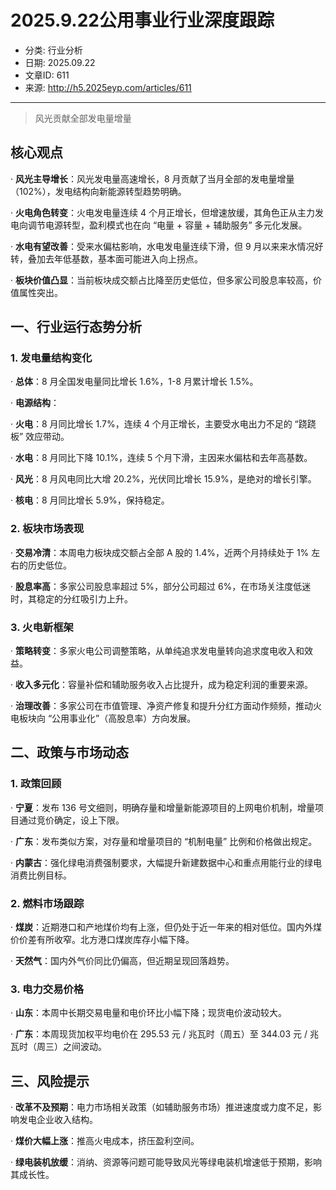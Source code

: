 # 2025.9.22公用事业行业深度跟踪

- 分类: 行业分析
- 日期: 2025.09.22
- 文章ID: 611
- 来源: http://h5.2025eyp.com/articles/611

---

> 风光贡献全部发电量增量

## **核心观点**

· **风光主导增长**：风光发电量高速增长，8 月贡献了当月全部的发电量增量（102%），发电结构向新能源转型趋势明确。

· **火电角色转变**：火电发电量连续 4 个月正增长，但增速放缓，其角色正从主力发电向调节电源转型，盈利模式也在向 “电量 + 容量 + 辅助服务” 多元化发展。

· **水电有望改善**：受来水偏枯影响，水电发电量连续下滑，但 9 月以来来水情况好转，叠加去年低基数，基本面可能进入向上拐点。

· **板块价值凸显**：当前板块成交额占比降至历史低位，但多家公司股息率较高，价值属性突出。

## **一、行业运行态势分析**

### **1. 发电量结构变化**

· **总体**：8 月全国发电量同比增长 1.6%，1-8 月累计增长 1.5%。

· **电源结构**：

· **火电**：8 月同比增长 1.7%，连续 4 个月正增长，主要受水电出力不足的 “跷跷板” 效应带动。

· **水电**：8 月同比下降 10.1%，连续 5 个月下滑，主因来水偏枯和去年高基数。

· **风光**：8 月风电同比大增 20.2%，光伏同比增长 15.9%，是绝对的增长引擎。

· **核电**：8 月同比增长 5.9%，保持稳定。

### **2. 板块市场表现**

· **交易冷清**：本周电力板块成交额占全部 A 股的 1.4%，近两个月持续处于 1% 左右的历史低位。

· **股息率高**：多家公司股息率超过 5%，部分公司超过 6%，在市场关注度低迷时，其稳定的分红吸引力上升。

### **3. 火电新框架**

· **策略转变**：多家火电公司调整策略，从单纯追求发电量转向追求度电收入和效益。

· **收入多元化**：容量补偿和辅助服务收入占比提升，成为稳定利润的重要来源。

· **治理改善**：多家公司在市值管理、净资产修复和提升分红方面动作频频，推动火电板块向 “公用事业化”（高股息率）方向发展。

## **二、政策与市场动态**

### **1. 政策回顾**

· **宁夏**：发布 136 号文细则，明确存量和增量新能源项目的上网电价机制，增量项目通过竞价确定，设上下限。

· **广东**：发布类似方案，对存量和增量项目的 “机制电量” 比例和价格做出规定。

· **内蒙古**：强化绿电消费强制要求，大幅提升新建数据中心和重点用能行业的绿电消费比例目标。

### **2. 燃料市场跟踪**

· **煤炭**：近期港口和产地煤价均有上涨，但仍处于近一年来的相对低位。国内外煤价价差有所收窄。北方港口煤炭库存小幅下降。

· **天然气**：国内外气价同比仍偏高，但近期呈现回落趋势。

### **3. 电力交易价格**

· **山东**：本周中长期交易电量和电价环比小幅下降；现货电价波动较大。

· **广东**：本周现货加权平均电价在 295.53 元 / 兆瓦时（周五）至 344.03 元 / 兆瓦时（周三）之间波动。

## **三、风险提示**

· **改革不及预期**：电力市场相关政策（如辅助服务市场）推进速度或力度不足，影响发电企业收入结构。

· **煤价大幅上涨**：推高火电成本，挤压盈利空间。

· **绿电装机放缓**：消纳、资源等问题可能导致风光等绿电装机增速低于预期，影响其成长性。
